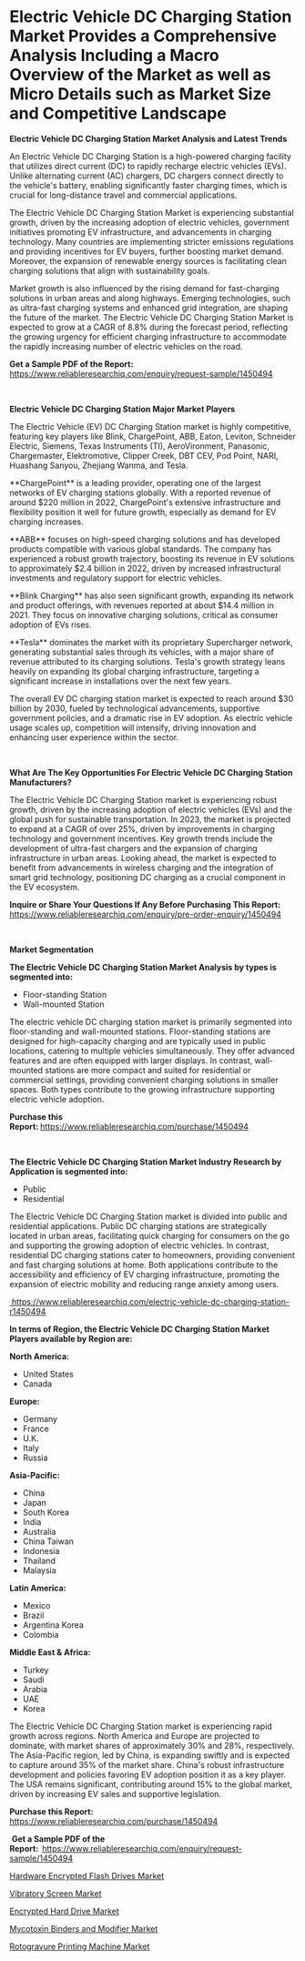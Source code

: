 <p><h1>Electric Vehicle DC Charging Station Market Provides a Comprehensive Analysis Including a Macro Overview of the Market as well as Micro Details such as Market Size and Competitive Landscape</h1></p><p><strong>Electric Vehicle DC Charging Station Market Analysis and Latest Trends</strong></p>
<p><p>An Electric Vehicle DC Charging Station is a high-powered charging facility that utilizes direct current (DC) to rapidly recharge electric vehicles (EVs). Unlike alternating current (AC) chargers, DC chargers connect directly to the vehicle's battery, enabling significantly faster charging times, which is crucial for long-distance travel and commercial applications.</p><p>The Electric Vehicle DC Charging Station Market is experiencing substantial growth, driven by the increasing adoption of electric vehicles, government initiatives promoting EV infrastructure, and advancements in charging technology. Many countries are implementing stricter emissions regulations and providing incentives for EV buyers, further boosting market demand. Moreover, the expansion of renewable energy sources is facilitating clean charging solutions that align with sustainability goals.</p><p>Market growth is also influenced by the rising demand for fast-charging solutions in urban areas and along highways. Emerging technologies, such as ultra-fast charging systems and enhanced grid integration, are shaping the future of the market. The Electric Vehicle DC Charging Station Market is expected to grow at a CAGR of 8.8% during the forecast period, reflecting the growing urgency for efficient charging infrastructure to accommodate the rapidly increasing number of electric vehicles on the road.</p></p>
<p><strong>Get a Sample PDF of the Report:&nbsp;</strong> <a href="https://www.reliableresearchiq.com/enquiry/request-sample/1450494?utm_campaign=1124&utm_medium=2&utm_source=Github&utm_content=ia&utm_term=30092024&utm_id=electric-vehicle-dc-charging-station">https://www.reliableresearchiq.com/enquiry/request-sample/1450494</a></p>
<p>&nbsp;</p>
<p><strong>Electric Vehicle DC Charging Station Major Market Players</strong></p>
<p><p>The Electric Vehicle (EV) DC Charging Station market is highly competitive, featuring key players like Blink, ChargePoint, ABB, Eaton, Leviton, Schneider Electric, Siemens, Texas Instruments (TI), AeroVironment, Panasonic, Chargemaster, Elektromotive, Clipper Creek, DBT CEV, Pod Point, NARI, Huashang Sanyou, Zhejiang Wanma, and Tesla. </p><p>**ChargePoint** is a leading provider, operating one of the largest networks of EV charging stations globally. With a reported revenue of around $220 million in 2022, ChargePoint's extensive infrastructure and flexibility position it well for future growth, especially as demand for EV charging increases.</p><p>**ABB** focuses on high-speed charging solutions and has developed products compatible with various global standards. The company has experienced a robust growth trajectory, boosting its revenue in EV solutions to approximately $2.4 billion in 2022, driven by increased infrastructural investments and regulatory support for electric vehicles.</p><p>**Blink Charging** has also seen significant growth, expanding its network and product offerings, with revenues reported at about $14.4 million in 2021. They focus on innovative charging solutions, critical as consumer adoption of EVs rises.</p><p>**Tesla** dominates the market with its proprietary Supercharger network, generating substantial sales through its vehicles, with a major share of revenue attributed to its charging solutions. Tesla's growth strategy leans heavily on expanding its global charging infrastructure, targeting a significant increase in installations over the next few years.</p><p>The overall EV DC charging station market is expected to reach around $30 billion by 2030, fueled by technological advancements, supportive government policies, and a dramatic rise in EV adoption. As electric vehicle usage scales up, competition will intensify, driving innovation and enhancing user experience within the sector.</p></p>
<p>&nbsp;</p>
<p><strong>What Are The Key Opportunities For Electric Vehicle DC Charging Station Manufacturers?</strong></p>
<p><p>The Electric Vehicle DC Charging Station market is experiencing robust growth, driven by the increasing adoption of electric vehicles (EVs) and the global push for sustainable transportation. In 2023, the market is projected to expand at a CAGR of over 25%, driven by improvements in charging technology and government incentives. Key growth trends include the development of ultra-fast chargers and the expansion of charging infrastructure in urban areas. Looking ahead, the market is expected to benefit from advancements in wireless charging and the integration of smart grid technology, positioning DC charging as a crucial component in the EV ecosystem.</p></p>
<p><strong>Inquire or Share Your Questions If Any Before Purchasing This Report:</strong> <a href="https://www.reliableresearchiq.com/enquiry/pre-order-enquiry/1450494?utm_campaign=1124&utm_medium=2&utm_source=Github&utm_content=ia&utm_term=30092024&utm_id=electric-vehicle-dc-charging-station">https://www.reliableresearchiq.com/enquiry/pre-order-enquiry/1450494</a></p>
<p>&nbsp;</p>
<p><strong>Market Segmentation</strong></p>
<p><strong>The Electric Vehicle DC Charging Station Market Analysis by types is segmented into:</strong></p>
<p><ul><li>Floor-standing Station</li><li>Wall-mounted Station</li></ul></p>
<p><p>The electric vehicle DC charging station market is primarily segmented into floor-standing and wall-mounted stations. Floor-standing stations are designed for high-capacity charging and are typically used in public locations, catering to multiple vehicles simultaneously. They offer advanced features and are often equipped with larger displays. In contrast, wall-mounted stations are more compact and suited for residential or commercial settings, providing convenient charging solutions in smaller spaces. Both types contribute to the growing infrastructure supporting electric vehicle adoption.</p></p>
<p><strong>Purchase this Report:&nbsp;</strong><a href="https://www.reliableresearchiq.com/purchase/1450494?utm_campaign=1124&utm_medium=2&utm_source=Github&utm_content=ia&utm_term=30092024&utm_id=electric-vehicle-dc-charging-station">https://www.reliableresearchiq.com/purchase/1450494</a></p>
<p>&nbsp;</p>
<p><strong>The Electric Vehicle DC Charging Station Market Industry Research by Application is segmented into:</strong></p>
<p><ul><li>Public</li><li>Residential</li></ul></p>
<p><p>The Electric Vehicle DC Charging Station market is divided into public and residential applications. Public DC charging stations are strategically located in urban areas, facilitating quick charging for consumers on the go and supporting the growing adoption of electric vehicles. In contrast, residential DC charging stations cater to homeowners, providing convenient and fast charging solutions at home. Both applications contribute to the accessibility and efficiency of EV charging infrastructure, promoting the expansion of electric mobility and reducing range anxiety among users.</p></p>
<p><a href="https://www.reliableresearchiq.com/electric-vehicle-dc-charging-station-r1450494?utm_campaign=1124&utm_medium=2&utm_source=Github&utm_content=ia&utm_term=30092024&utm_id=electric-vehicle-dc-charging-station">&nbsp;https://www.reliableresearchiq.com/electric-vehicle-dc-charging-station-r1450494</a></p>
<p><strong>In terms of Region, the Electric Vehicle DC Charging Station Market Players available by Region are:</strong></p>
<p>
    <p> <strong> North America: </strong>
        <ul>
            <li>United States</li>
            <li>Canada</li>
        </ul>
        </p> 
    <p> <strong> Europe: </strong>
        <ul>
            <li>Germany</li>
            <li>France</li>
            <li>U.K.</li>
            <li>Italy</li>
            <li>Russia</li>
        </ul>
        </p> 
    <p> <strong> Asia-Pacific: </strong>
        <ul>
            <li>China</li>
            <li>Japan</li>
            <li>South Korea</li>
            <li>India</li>
            <li>Australia</li>
            <li>China Taiwan</li>
            <li>Indonesia</li>
            <li>Thailand</li>
            <li>Malaysia</li>
        </ul>
        </p> 
    <p> <strong> Latin America: </strong>
        <ul>
            <li>Mexico</li>
            <li>Brazil</li>
            <li>Argentina Korea</li>
            <li>Colombia</li>
        </ul>
        </p> 
    <p> <strong> Middle East & Africa: </strong>
        <ul>
            <li>Turkey</li>
            <li>Saudi</li>
            <li>Arabia</li>
            <li>UAE</li>
            <li>Korea</li>
        </ul>
    </p>
    </p>
<p><p>The Electric Vehicle DC Charging Station market is experiencing rapid growth across regions. North America and Europe are projected to dominate, with market shares of approximately 30% and 28%, respectively. The Asia-Pacific region, led by China, is expanding swiftly and is expected to capture around 35% of the market share. China's robust infrastructure development and policies favoring EV adoption position it as a key player. The USA remains significant, contributing around 15% to the global market, driven by increasing EV sales and supportive legislation.</p></p>
<p><strong>Purchase this Report: </strong><a href="https://www.reliableresearchiq.com/purchase/1450494?utm_campaign=1124&utm_medium=2&utm_source=Github&utm_content=ia&utm_term=30092024&utm_id=electric-vehicle-dc-charging-station">https://www.reliableresearchiq.com/purchase/1450494</a></p>
<p>&nbsp;<strong>Get a Sample PDF of the Report:&nbsp;&nbsp;</strong><a href="https://www.reliableresearchiq.com/enquiry/request-sample/1450494?utm_campaign=1124&utm_medium=2&utm_source=Github&utm_content=ia&utm_term=30092024&utm_id=electric-vehicle-dc-charging-station">https://www.reliableresearchiq.com/enquiry/request-sample/1450494</a></p>
<p><strong></strong></p>
<p><p><a href="https://issuu.com/reportprime-2/docs/hardware-encrypted-flash-drives-mar_b4a3b336cb9913?utm_campaign=1124&utm_medium=2&utm_source=Github&utm_content=ia&utm_term=30092024&utm_id=electric-vehicle-dc-charging-station">Hardware Encrypted Flash Drives Market</a></p><p><a href="https://www.linkedin.com/pulse/vibratory-screen-market-evolution-global-trends-regional-p4cne?utm_campaign=1124&utm_medium=2&utm_source=Github&utm_content=ia&utm_term=30092024&utm_id=electric-vehicle-dc-charging-station">Vibratory Screen Market</a></p><p><a href="https://issuu.com/reportprime-2/docs/encrypted-hard-drive-market-size-20_a128d297448847?utm_campaign=1124&utm_medium=2&utm_source=Github&utm_content=ia&utm_term=30092024&utm_id=electric-vehicle-dc-charging-station">Encrypted Hard Drive Market</a></p><p><a href="https://github.com/MegiMusaj575/Market-Research-Report-List-1/blob/main/mycotoxin-binders-and-modifier-market.md?utm_campaign=1124&utm_medium=2&utm_source=Github&utm_content=ia&utm_term=30092024&utm_id=electric-vehicle-dc-charging-station">Mycotoxin Binders and Modifier Market</a></p><p><a href="https://www.linkedin.com/pulse/driving-market-forces-rotogravure-printing-machine-trends-1ffqe?utm_campaign=1124&utm_medium=2&utm_source=Github&utm_content=ia&utm_term=30092024&utm_id=electric-vehicle-dc-charging-station">Rotogravure Printing Machine Market</a></p></p>